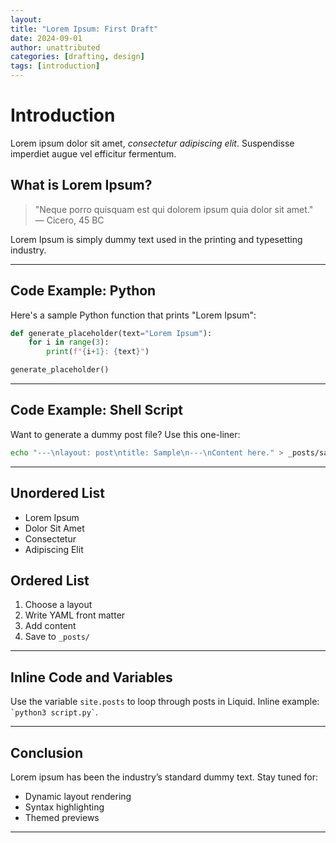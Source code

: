 ```yaml
---
layout: 
title: "Lorem Ipsum: First Draft"
date: 2024-09-01
author: unattributed
categories: [drafting, design]
tags: [introduction]
---
```


# Introduction

Lorem ipsum dolor sit amet, *consectetur adipiscing elit*. Suspendisse imperdiet augue vel efficitur fermentum.  

## What is Lorem Ipsum?

> "Neque porro quisquam est qui dolorem ipsum quia dolor sit amet."  
> — Cicero, 45 BC

Lorem Ipsum is simply dummy text used in the printing and typesetting industry.

---

## Code Example: Python

Here's a sample Python function that prints "Lorem Ipsum":

```python
def generate_placeholder(text="Lorem Ipsum"):
    for i in range(3):
        print(f"{i+1}: {text}")

generate_placeholder()
````

---

## Code Example: Shell Script

Want to generate a dummy post file? Use this one-liner:

```bash
echo "---\nlayout: post\ntitle: Sample\n---\nContent here." > _posts/sample.md
```

---

## Unordered List

* Lorem Ipsum
* Dolor Sit Amet
* Consectetur
* Adipiscing Elit

## Ordered List

1. Choose a layout
2. Write YAML front matter
3. Add content
4. Save to `_posts/`

---

## Inline Code and Variables

Use the variable `site.posts` to loop through posts in Liquid. Inline example: `` `python3 script.py` ``.

---

## Conclusion

Lorem ipsum has been the industry’s standard dummy text. Stay tuned for:

* Dynamic layout rendering
* Syntax highlighting
* Themed previews

---